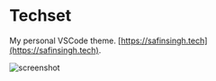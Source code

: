 # Techset

My personal VSCode theme. [https://safinsingh.tech](https://safinsingh.tech).

![screenshot](https://dl.airtable.com/.attachmentThumbnails/7944d08dc6bef442476dab88aa3b6929/04373ff6)
